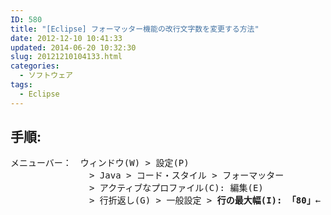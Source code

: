 ```yaml
---
ID: 580
title: "[Eclipse] フォーマッター機能の改行文字数を変更する方法"
date: 2012-12-10 10:41:33
updated: 2014-06-20 10:32:30
slug: 20121210104133.html
categories:
  - ソフトウェア
tags:
  - Eclipse
---
```


<h2>手順:</h2>
<pre>
メニューバー：　ウィンドウ(W) > 設定(P)
　　　　　　　　　> Java > コード・スタイル > フォーマッター
　　　　　　　　　> アクティブなプロファイル(C): 編集(E)
　　　　　　　　　> 行折返し(G) > 一般設定 > <b>行の最大幅(I): 「80」</b>←
</pre>
